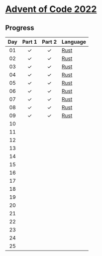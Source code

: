 # [Advent of Code 2022](https://adventofcode.com/2022)

## Progress

| Day | Part 1 | Part 2 | Language |
| :-: | :----: | :----: | :------- |
| 01  |   ✓    |   ✓    | [Rust]   |
| 02  |   ✓    |   ✓    | [Rust]   |
| 03  |   ✓    |   ✓    | [Rust]   |
| 04  |   ✓    |   ✓    | [Rust]   |
| 05  |   ✓    |   ✓    | [Rust]   |
| 06  |   ✓    |   ✓    | [Rust]   |
| 07  |   ✓    |   ✓    | [Rust]   |
| 08  |   ✓    |   ✓    | [Rust]   |
| 09  |   ✓    |   ✓    | [Rust]   |
| 10  |        |        |          |
| 11  |        |        |          |
| 12  |        |        |          |
| 13  |        |        |          |
| 14  |        |        |          |
| 15  |        |        |          |
| 16  |        |        |          |
| 17  |        |        |          |
| 18  |        |        |          |
| 19  |        |        |          |
| 20  |        |        |          |
| 21  |        |        |          |
| 22  |        |        |          |
| 23  |        |        |          |
| 24  |        |        |          |
| 25  |        |        |          |

<!-- links -->

[rust]: https://www.rust-lang.org

